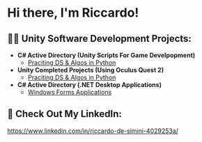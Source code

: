 <h1>Hi there, I'm Riccardo!</h1>

<h2>👨‍💻 Unity Software Development Projects:</h2>

- <b>C# Active Directory (Unity Scripts For Game Develpopment)</b>
  - [Praciting DS & Algos in Python](https://github.com/joshmadakor1/Algorithms-Practice)
- <b>Unity Completed Projects (Using Oculus Quest 2)</b>
  - [Praciting DS & Algos in Python](https://github.com/joshmadakor1/Algorithms-Practice)
- <b>C# Active Directory (.NET Desktop Applications)</b>
  - [Windows Forms Applications](https://github.com/RiccardoD25/Csharp-Scripts/tree/main)

<h2> 🤳 Check Out My LinkedIn:</h2>

https://www.linkedin.com/in/riccardo-de-simini-4029253a/


[linkedin]: https://linkedin.com/in/RiccardoDe-Simini

